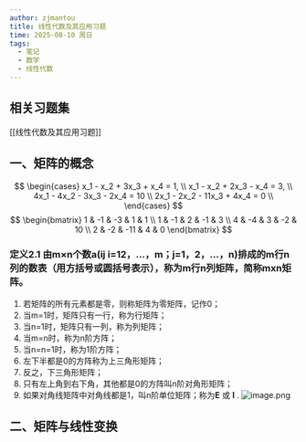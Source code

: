 ```yaml
---
author: zjmantou
title: 线性代数及其应用习题
time: 2025-08-10 周日
tags:
  - 笔记
  - 数学
  - 线性代数
---
```


## 相关习题集

[[线性代数及其应用习题]]

## 一、矩阵的概念

$$ 
\begin{cases} 
x_1 - x_2 + 3x_3 + x_4 = 1, \\ 
x_1 - x_2 + 2x_3 - x_4 = 3, \\ 
4x_1 - 4x_2 - 3x_3 - 2x_4 = 10 \\ 
2x_1 - 2x_2 - 11x_3 + 4x_4 = 0 \\ 
\end{cases} 
$$
$$
\begin{bmatrix}
1 & -1 & -3 & 1 & 1 \\
1 & -1 & 2 & -1 & 3 \\
4 & -4 & 3 & -2 & 10 \\
2 & -2  & -11 & 4 & 0
\end{bmatrix}
$$

### 定义2.1 由m×n个数a(ij i=12，…，m；j=1，2，…，n)排成的m行n列的数表（用方括号或圆括号表示），称为m行n列矩阵，简称mxn矩阵。

1. 若矩阵的所有元素都是零，则称矩阵为零矩阵，记作0；
2. 当m=1时，矩阵只有一行，称为行矩阵；
3. 当n=1时，矩阵只有一列，称为列矩阵；
4. 当m=n时，称为n阶方阵；
5. 当n=n=1时，称为1阶方阵；
6. 左下半都是0的方阵称为上三角形矩阵；
7. 反之，下三角形矩阵；
8. 只有左上角到右下角，其他都是0的方阵叫n阶对角形矩阵；
9. 如果对角线矩阵中对角线都是1，叫n阶单位矩阵；称为$\mathbf{E}$ 或 $\mathbf{I}$ .
![image.png](https://zjmantou-drawingbed.oss-cn-hangzhou.aliyuncs.com/picture/202508161315501.png)

## 二、矩阵与线性变换


